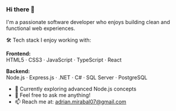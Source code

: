 ### Hi there 👋

I'm a passionate software developer who enjoys building clean and functional web experiences.

🛠️ Tech stack I enjoy working with:

**Frontend:**  
HTML5 · CSS3 · JavaScript · TypeScript · React  

**Backend:**  
Node.js · Express.js · .NET · C# · SQL Server · PostgreSQL  

- 🌱 Currently exploring advanced Node.js concepts
- 💬 Feel free to ask me anything!
- 📫 Reach me at: adrian.mirabal07@gmail.com

<!--
**WearyMench/WearyMench** is a ✨ _special_ ✨ repository because its `README.md` (this file) appears on your GitHub profile.

Here are some ideas to get you started:

- 🔭 I’m currently working on ...

- 👯 I’m looking to collaborate on ...
- 🤔 I’m looking for help with ...
- 💬 Ask me about ...
- 📫 How to reach me: ...
- 😄 Pronouns: ...
- ⚡ Fun fact: ...
-->
